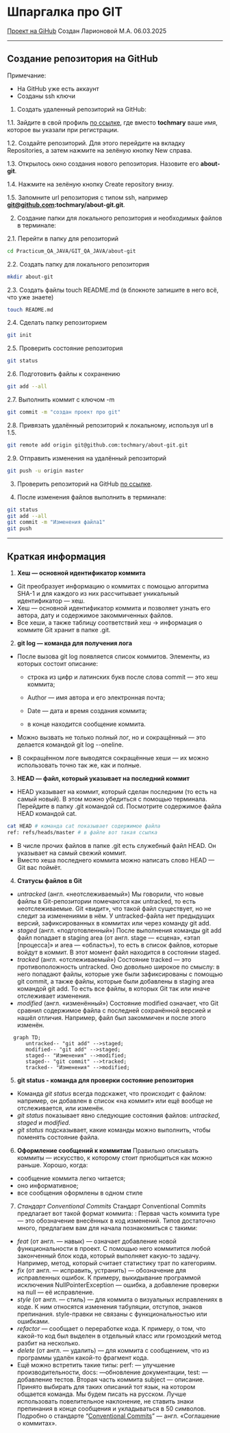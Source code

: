 # Шпаргалка про GIT
[Проект на GiHub](https://github.com/tochmary/about-git/blob/master/README.md)
Создан Ларионовой М.А. 06.03.2025

---

## Создание репозитория на GitHub
Примечание: 
* На GitHub уже есть аккаунт
* Созданы ssh ключи 

1. Создать удаленный репозиторий на GitHub:

1.1. Зайдите в свой профиль [по ссылке](https://github.com/tochmary), где вместо **tochmary** ваше имя, которое вы указали при регистрации.

1.2. Создайте репозиторий. Для этого перейдите на вкладку Repositories, а затем нажмите на зелёную кнопку New справа.

1.3. Открылось окно создания нового репозитория. Назовите его **about-git**.

1.4. Нажмите на зелёную кнопку Create repository внизу.

1.5. Запомните url репозитория с типом ssh, например **git@github.com:tochmary/about-git.git**.

2. Создание папки для локального репозитория и необходимых файлов в терминале:

2.1. Перейти в папку для репозиторий

```bash
cd Practicum_QA_JAVA/GIT_QA_JAVA/about-git
```
2.2. Создать папку для локального репозитория

```bash
mkdir about-git
```
2.3. Создать файлы touch README.md (в блокноте запишите в него всё, что уже знаете)

```bash
touch README.md
```
2.4. Сделать папку репозиторием

```bash
git init
```
2.5. Проверить состояние репозитория

```bash
git status
```
2.6. Подготовить файлы к сохранению

```bash
git add --all
```
2.7. Выполнить коммит с ключом -m

```bash
git commit -m "создан проект про git"
```

2.8. Привязать удалённый репозиторий к локальному, используя url в 1.5.

```bash
git remote add origin git@github.com:tochmary/about-git.git
```

2.9. Отправить изменения на удалённый репозиторий

```bash
git push -u origin master
```

3. Проверить репозиторий на GitHub [по ссылке](https://github.com/tochmary/about-git).

4. После изменения файлов выполнить в терминале:

```bash
git status
git add --all
git commit -m "Изменения файла1"
git push 
```
---

## Краткая информация

1. **Хеш — основной идентификатор коммита**
* Git преобразует информацию о коммитах с помощью алгоритма SHA-1 и для каждого из них рассчитывает уникальный идентификатор — хеш.
* Хеш — основной идентификатор коммита и позволяет узнать его автора, дату и содержимое закоммиченных файлов.
* Все хеши, а также таблицу соответствий хеш → информация о коммите Git хранит в папке .git.

2. **git log — команда для получения лога**
- После вызова git log появляется список коммитов. Элементы, из которых состоит описание:

    - строка из цифр и латинских букв после слова commit — это хеш коммита;

    - Author — имя автора и его электронная почта;

    - Date — дата и время создания коммита;

    - в конце находится сообщение коммита.

- Можно вызвать не только полный лог, но и сокращённый — это делается командой git log --oneline.
- В сокращённом логе выводятся сокращённые хеши — их можно использовать точно так же, как и полные.

3. **HEAD — файл, который указывает на последний коммит**
* HEAD указывает на коммит, который сделан последним (то есть на самый новый). В этом можно убедиться с помощью терминала. Перейдите в папку .git командой cd. Посмотрите содержимое файла HEAD командой cat.
```bash
cat HEAD # команда cat показывает содержимое файла
ref: refs/heads/master # в файле вот такая ссылка 
```
* В числе прочих файлов в папке .git есть служебный файл HEAD. Он указывает на самый свежий коммит.
* Вместо хеша последнего коммита можно написать слово HEAD — Git вас поймёт.

4. **Статусы файлов в Git**
* *untracked* (англ. «неотслеживаемый»)
Мы говорили, что новые файлы в Git-репозитории помечаются как untracked, то есть неотслеживаемые. Git «видит», что такой файл существует, но не следит за изменениями в нём. У untracked-файла нет предыдущих версий, зафиксированных в коммитах или через команду git add.
* *staged* (англ. «подготовленный»)
После выполнения команды git add файл попадает в staging area (от англ. stage — «сцена», «этап [процесса]» и area — «область»), то есть в список файлов, которые войдут в коммит. В этот момент файл находится в состоянии staged.
* *tracked* (англ. «отслеживаемый»)
Состояние tracked — это противоположность untracked. Оно довольно широкое по смыслу: в него попадают файлы, которые уже были зафиксированы с помощью git commit, а также файлы, которые были добавлены в staging area командой git add. То есть все файлы, в которых Git так или иначе отслеживает изменения.
* *modified* (англ. «изменённый»)
Состояние modified означает, что Git сравнил содержимое файла с последней сохранённой версией и нашёл отличия. Например, файл был закоммичен и после этого изменён.

```mermaid
  graph TD;
      untracked-- "git add" -->staged;
      modified-- "git add" -->staged;
      staged-- "Изменения" -->modified;
      staged-- "git commit" -->tracked;
      tracked-- "Изменения" -->modified;
```

5. **git status - команда для проверки состояние репозитория**
* Команда *git status* всегда подскажет, что происходит с файлом: например, он добавлен в список «на коммит» или ещё вообще не отслеживается, или изменён.
* *git status* показывает явно следующие состояния файлов: *untracked*, *staged* и *modified*.
* *git status* подсказывает, какие команды можно выполнить, чтобы поменять состояние файла.

6. **Оформление сообщений к коммитам**
Правильно описывать коммиты — искусство, к которому стоит приобщиться как можно раньше. Хорошо, когда:
* сообщение коммита легко читается;
* оно информативное;
* все сообщения оформлены в одном стиле

7. *Стандарт Conventional Commits*
Стандарт Conventional Commits предлагает вот такой формат коммита:
<type>: <subject> 
Первая часть коммита type — это обозначение внесённых в код изменений. Типов достаточно много, предлагаем вам для начала познакомиться с такими:
* *feat* (от англ. — навык) — означает добавление новой функциональности в проект. С помощью него коммитится любой законченный блок кода, который выполняет какую-то задачу. Например, метод, который считает статистику трат по категориям.
* *fix* (от англ. — исправить, устранить) — обозначение для исправленных ошибок. К примеру, выкидывание программой исключения NullPointerException — ошибка, а добавление проверки на null — её исправление.
* *style* (от англ. — стиль) — для коммита о визуальных исправлениях в коде. К ним относятся изменения табуляции, отступов, знаков препинания. style-правки не связаны с функциональностью или ошибками.
* *refactor* — сообщает о переработке кода. К примеру, о том, что какой-то код был выделен в отдельный класс или громоздкий метод разбит на несколько.
* *delete* (от англ. — удалить) — для коммита с сообщением, что из программы удалён какой-то фрагмент кода.
* Ещё можно встретить такие типы: perf: — улучшение производительности, docs: —обновление документации, test: — добавление тестов.
Вторая часть коммита subject — описание. Принято выбирать для таких описаний тот язык, на котором общается команда. Мы будем писать на русском. Лучше использовать повелительное наклонение, не ставить знаки препинания в конце сообщения и укладываться в 50 символов.
Подробно о стандарте “[Conventional Commits](https://www.conventionalcommits.org/ru/v1.0.0-beta.4/#спецификация)” — англ. «Соглашение о коммитах».
